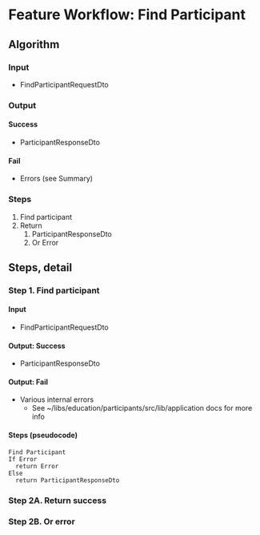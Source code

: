 # Feature Workflow: Find Participant

## Algorithm

### Input

- FindParticipantRequestDto

### Output

#### Success

- ParticipantResponseDto

#### Fail

- Errors (see Summary)

### Steps

1. Find participant
2. Return
   1. ParticipantResponseDto
   2. Or Error

## Steps, detail

### Step 1. Find participant

#### Input

- FindParticipantRequestDto

#### Output: Success

- ParticipantResponseDto

#### Output: Fail

- Various internal errors
  - See ~/libs/education/participants/src/lib/application docs for more info

#### Steps (pseudocode)

```
Find Participant
If Error
  return Error
Else
  return ParticipantResponseDto
```

### Step 2A. Return success

### Step 2B. Or error
